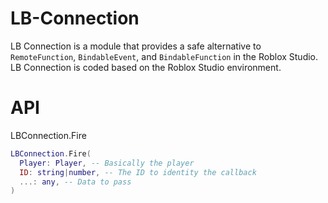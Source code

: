 # LB-Connection
  LB Connection is a module that provides a safe alternative to `RemoteFunction`, `BindableEvent`, and `BindableFunction` in the Roblox Studio. LB Connection is coded based on the Roblox Studio environment.
  
# API
LBConnection.Fire
```lua
LBConnection.Fire(
  Player: Player, -- Basically the player
  ID: string|number, -- The ID to identity the callback
  ...: any, -- Data to pass
)
```
